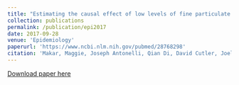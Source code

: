```yaml
---
title: "Estimating the causal effect of low levels of fine particulate matter on hospitalization."
collection: publications
permalink: /publication/epi2017
date: 2017-09-28
venue: 'Epidemiology'
paperurl: 'https://www.ncbi.nlm.nih.gov/pubmed/28768298'
citation: 'Makar, Maggie, Joseph Antonelli, Qian Di, David Cutler, Joel Schwartz, and Francesca Dominici. "Estimating the causal effect of low levels of fine particulate matter on hospitalization." Epidemiology 28, no. 5 (2017): 627-634.'
---
```


[Download paper here](https://jantonelli111.github.io/files/Makar-et-al2017.pdf)

